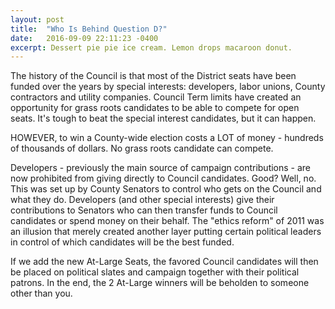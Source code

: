 ```yaml
---
layout: post
title:  "Who Is Behind Question D?"
date:   2016-09-09 22:11:23 -0400
excerpt: Dessert pie pie ice cream. Lemon drops macaroon donut.
---
```

The history of the Council is that most of the District seats have been funded over the years by special interests: developers, labor unions, County contractors and utility companies. Council Term limits have created an opportunity for grass roots candidates to be able to compete for open seats. It's tough to beat the special interest candidates, but it can happen.

HOWEVER, to win a County-wide election costs a LOT of money - hundreds of thousands of dollars. No grass roots candidate can compete.

Developers - previously the main source of campaign contributions - are now prohibited from giving directly to Council candidates. Good? Well, no. This was set up by County Senators to control who gets on the Council and what they do. Developers (and other special interests) give their contributions to Senators who can then transfer funds to Council candidates or spend money on their behalf. The "ethics reform" of 2011 was an illusion that merely created another layer putting certain political leaders in control of which candidates will be the best funded.

If we add the new At-Large Seats, the favored Council candidates will then be placed on political slates and campaign together with their political patrons. In the end, the 2 At-Large winners will be beholden to someone other than you.
